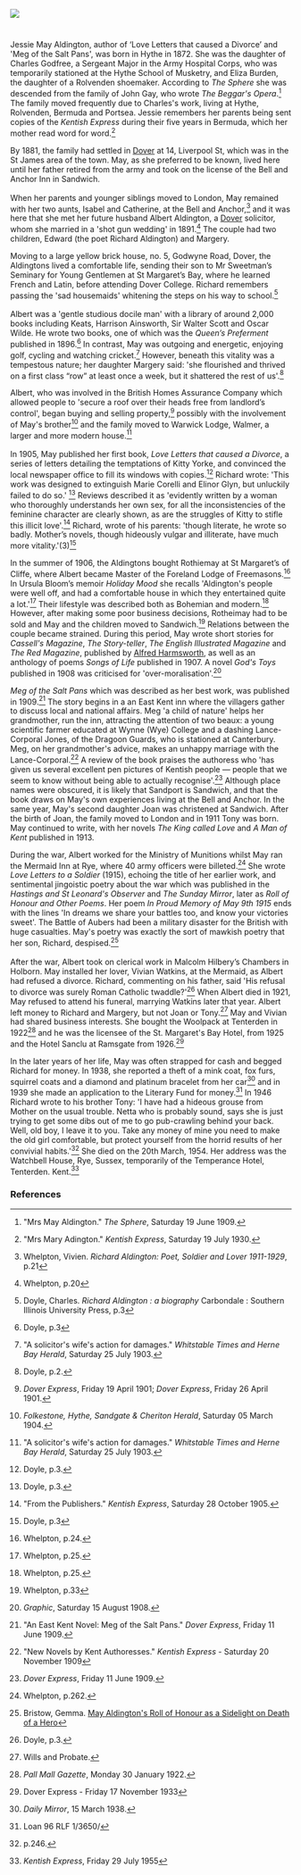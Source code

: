 <a href="https://www.kent-maps.online"><img src="https://kent-map.github.io/mdpress/juncture/ve-button.png"></a>
<param ve-config title="May Aldington (1872-1954)" author="Michelle Crowther" layout="vtl" banner="https://upload.wikimedia.org/wikipedia/commons/6/69/An_illustrated_and_descriptive_guide_to_the_great_railways_of_England_and_their_connections_with_the_Continent_%281885%29_%2814573960910%29.jpg">

<param ve-entity eid="Q2313624" aliases="Rolvenden">
<param ve-entity eid="Q967166" aliases="Hythe">
<param ve-entity eid="Q26163" aliases="Sandwich">
<param ve-entity eid="Q2551894" aliases="Walmer">
<param ve-entity eid="Q614560" aliases="Tenterden">
<param ve-entity eid="Q29303" aliases="Canterbury">
<param ve-entity eid="Q179224" aliases="Dover">

<param ve-map center="Q179224" zoom="10">

#

Jessie May Aldington, author of ‘Love Letters that caused a Divorce’ and 'Meg of the Salt Pans', was born in Hythe in 1872. She was the daughter of Charles Godfree, a Sergeant Major in the Army Hospital Corps, who was temporarily stationed at the Hythe School of Musketry, and Eliza Burden, the daughter of a Rolvenden shoemaker. According to _The Sphere_ she was descended from the family of John Gay, who wrote _The Beggar's Opera_.[^ref1]  The family moved frequently due to Charles's work, living at Hythe, Rolvenden, Bermuda and Portsea. Jessie remembers her parents being sent copies of the _Kentish Express_ during their five years in Bermuda, which her mother read word for word.[^ref2]
<param ve-image url="https://stor.artstor.org/stor/921dbaac-faac-4fcc-bb1f-4da1329f58cf" label="Hythe School of Musketry" attribution="Invicta Album of Hythe">

By 1881, the family had settled in [Dover](/19c/19c-dover/) at 14, Liverpool St, which was in the St James area of the town. May, as she preferred to be known, lived here until her father retired from the army and took on the license of the Bell and Anchor Inn in Sandwich.
<br><br>
When her parents and younger siblings moved to London, May remained with her two aunts, Isabel and Catherine, at the Bell and Anchor,[^ref3] and it was here that she met her future husband Albert Aldington, a [Dover](/19c/19c-dover/)  solicitor, whom she married in a 'shot gun wedding' in 1891.[^ref4] The couple had two children, Edward (the poet Richard Aldington) and Margery.
<param ve-image url="https://stor.artstor.org/stor/be2d7a73-d2b3-4188-8d40-1a76523fa117" label="Ward Lock Dover">

Moving to a large yellow brick house, no. 5, Godwyne Road, Dover, the Aldingtons lived a comfortable life, sending their son to Mr Sweetman’s Seminary for Young Gentlemen at St Margaret’s Bay, where he learned French and Latin, before attending Dover College. Richard remembers passing the 'sad housemaids' whitening the steps on his way to school.[^ref5]
<br><br>
Albert was a 'gentle studious docile man' with a library of around 2,000 books including Keats, Harrison Ainsworth, Sir Walter Scott and Oscar Wilde. He wrote two books, one of which was the _Queen’s Preferment_ published in 1896.[^ref6] In contrast, May was outgoing and energetic, enjoying golf, cycling and watching cricket.[^ref7] However, beneath this vitality was a tempestous nature;  her daughter Margery said: 'she flourished and thrived on a first class “row” at least once a week, but it shattered the rest of us'.[^ref8] 
<param ve-image url="https://upload.wikimedia.org/wikipedia/commons/b/ba/Imprimerie_Paul_Dupont%2C_Whitworth_Cycles%2C_c._1900.jpg" label="Advertisement for Whitworth Cycles, c. 1900">

Albert, who was involved in the British Homes Assurance Company which allowed people to 'secure a roof over their heads free from landlord’s control', began buying and selling property,[^ref9] possibly with the involvement of May's brother[^ref10] and the family moved to Warwick Lodge, Walmer, a larger and more modern house.[^ref11] 
<br><br>
In 1905, May published her first book, _Love Letters that caused a Divorce_, a series of letters detailing the temptations of Kitty Yorke, and convinced the local newspaper office to fill its windows with copies.[^ref12] Richard wrote: 'This work was designed to extinguish Marie Corelli and Elinor Glyn, but unluckily failed to do so.' [^ref13] Reviews described it as 'evidently written by a woman who thoroughly understands her own sex, for all the inconsistencies of the feminine character are clearly shown, as are the struggles of Kitty to stifle this illicit love'.[^ref14] Richard, wrote of his parents: 'though literate, he wrote so badly. Mother’s novels, though hideously vulgar and illiterate, have much more vitality.'(3)[^ref15]
<param ve-image url="https://upload.wikimedia.org/wikipedia/commons/7/71/%22The_Love_Letter%22_by_Auguste_Toulmouche.jpg" label="The Love Letter by Auguste Toulmouche, Public domain, via Wikimedia Commons">

In the summer of 1906, the Aldingtons bought Rothiemay at St Margaret’s of Cliffe, where Albert became Master of the Foreland Lodge of Freemasons.[^ref16] In Ursula Bloom’s memoir _Holiday Mood_ she recalls 'Aldington's people were well off, and had a comfortable house in which they entertained quite a lot.'[^ref17] Their lifestyle was described both as Bohemian and modern.[^ref18] However, after making some poor business decisions, Rotheimay had to be sold and May and the children moved to Sandwich.[^ref19] Relations between the couple became strained. During this period, May wrote short stories for _Cassell's Magazine_, _The Story-teller_, _The English Illustrated Magazine_ and _The Red Magazine_, published by [Alfred Harmsworth](/20c/20c-northcliffe-biography), as well as an anthology of poems _Songs of Life_ published in 1907. A novel _God's Toys_ published in 1908 was criticised for 'over-moralisation'.[^ref20]
<param ve-image url="https://upload.wikimedia.org/wikipedia/commons/2/2c/The_Harmsworth_Red_Magazine_15_March_1910.jpg" label="The Harmsworth Red Magazine, Public domain, via Wikimedia Commons">

 _Meg of the Salt Pans_ which was described as her best work, was published in 1909.[^ref21] The story begins in a an East Kent inn where the villagers gather to discuss local and national affairs.  Meg 'a child of nature' helps her grandmother, run the inn, attracting the attention of two beaux: a young scientific farmer educated at Wynne (Wye) College and a dashing Lance-Corporal Jones, of the Dragoon Guards, who is stationed at Canterbury. Meg, on her grandmother's advice, makes an unhappy marriage with the Lance-Corporal.[^ref22] A review of the book praises the authoress who 'has given us several excellent pen pictures of Kentish people — people that we seem to know without being able to actually recognise'.[^ref23] Although place names were obscured, it is likely that Sandport is Sandwich, and that the book draws on May's own experiences living at the Bell and Anchor. In the same year, May's second daughter Joan was christened at Sandwich. After the birth of Joan, the family moved to London and in 1911 Tony was born. May continued to write, with her novels _The King called Love_ and _A Man of Kent_ published in 1913.
 <param ve-image url="https://upload.wikimedia.org/wikipedia/commons/d/dc/1904-08-20_front_The_Barbican_Sandwich_Kent.jpg" label="The Barbican Sandwich via Wikimedia Commons">
 
During the war, Albert worked for the Ministry of Munitions whilst May ran the Mermaid Inn at Rye, where 40 army officers were billeted.[^ref24]  She wrote _Love Letters to a Soldier_ (1915), echoing the title of her earlier work, and sentimental jingoistic poetry about the war which was published in the _Hastings and St Leonard's Observer_ and _The Sunday Mirror_, later as _Roll of Honour and Other Poems_. Her poem _In Proud Memory of May 9th 1915_ ends with the lines 'In dreams we share your battles too, and know your victories sweet'. The Battle of Aubers had been a military disaster for the British with huge casualties. May's poetry was exactly the sort of mawkish poetry that her son, Richard, despised.[^ref25]
<br><br>
After the war, Albert took on clerical work in Malcolm Hilbery’s Chambers in Holborn. May installed her lover, Vivian Watkins, at the Mermaid, as Albert had refused a divorce. Richard, commenting on his father, said 'His refusal to divorce was surely Roman Catholic twaddle?'[^ref26] When Albert died in 1921, May refused to attend his funeral, marrying Watkins later that year. Albert left money to Richard and Margery, but not Joan or Tony.[^ref27] May and Vivian had shared business interests. She bought the Woolpack at Tenterden in 1922[^ref28] and he was the licensee of the St. Margaret's Bay Hotel, from 1925 and the Hotel Sanclu at Ramsgate from 1926.[^ref29] 
<param ve-image url="https://upload.wikimedia.org/wikipedia/commons/8/8e/St._Mildred%27s_Church%2C_Tenterden%2C_Kent.JPG" label="The Woolpack, Tenterden, Abuk SABUK, CC BY-SA 3.0, via Wikimedia Commons">

In the later years of her life, May was often strapped for cash and begged Richard for money. In 1938, she reported a theft of a mink coat, fox furs, squirrel coats and a diamond and platinum bracelet from her car[^ref30] and in 1939 she made an application to the Literary Fund for money.[^ref31] In 1946 Richard wrote to his brother Tony: 'I have had a hideous grouse from Mother on the usual trouble. Netta who is probably sound, says she is just trying to get some dibs out of me to go pub-crawling behind your back. Well, old boy, I leave it to you. Take any money of mine you need to make the old girl comfortable, but protect yourself from the horrid results of her convivial habits.'[^ref32] She died on the 20th March, 1954. Her address was the Watchbell House, Rye, Sussex, temporarily of the Temperance Hotel, Tenterden. Kent.[^ref33]
<param ve-image url="https://stor.artstor.org/stor/73d992a1-2758-4f9d-903a-bd75d7768f9b" label="Temperance Hotel, Tenterden by kind permission of Tenterden Museum">

### References

[^ref1]: "Mrs May Aldington." _The Sphere_, Saturday 19 June 1909.
[^ref2]: "Mrs Mary Adington." _Kentish Express_, Saturday 19 July 1930.
[^ref3]: Whelpton, Vivien. _Richard Aldington: Poet, Soldier and Lover 1911-1929_, p.21
[^ref4]: Whelpton, p.20
[^ref5]: Doyle, Charles. _Richard Aldington : a biography_ Carbondale : Southern Illinois University Press, p.3
[^ref6]: Doyle, p.3
[^ref7]: "A solicitor's wife's action for damages." _Whitstable Times and Herne Bay Herald_, Saturday 25 July 1903.
[^ref8]: Doyle, p.2.
[^ref9]: _Dover Express_, Friday 19 April 1901; _Dover Express_, Friday 26 April 1901.
[^ref10]: _Folkestone, Hythe, Sandgate & Cheriton Herald_, Saturday 05 March 1904.
[^ref11]: "A solicitor's wife's action for damages." _Whitstable Times and Herne Bay Herald_, Saturday 25 July 1903.
[^ref12]: Doyle, p.3.
[^ref13]: Doyle, p.3.
[^ref14]: "From the Publishers." _Kentish Express_, Saturday 28 October 1905.
[^ref15]: Doyle, p.3
[^ref16]: Whelpton, p.24. 
[^ref17]: Whelpton, p.25. 
[^ref18]: Whelpton, p.25.
[^ref19]: Whelpton, p.33
[^ref20]: _Graphic_, Saturday 15 August 1908.
[^ref21]: "An East Kent Novel: Meg of the Salt Pans." _Dover Express_, Friday 11 June 1909.
[^ref22]: "New Novels by Kent Authoresses." _Kentish Express_ - Saturday 20 November 1909
[^ref23]: _Dover Express_, Friday 11 June 1909.
[^ref24]: Whelpton, p.262.
[^ref25]: Bristow, Gemma. [May Aldington's Roll of Honour as a Sidelight on Death of a Hero](https://nclsn.wordpress.com/2018/08/20/may-aldingtons-roll-of-honour-as-a-sidelight-on-death-of-a-hero/)
[^ref26]: Doyle, p.3.
[^ref27]: Wills and Probate.
[^ref28]: _Pall Mall Gazette_, Monday 30 January 1922.
[^ref29]: Dover Express - Friday 17 November 1933
[^ref30]: _Daily Mirror_, 15 March 1938.
[^ref31]: Loan 96 RLF 1/3650/
[^ref32]: p.246.
[^ref33]: _Kentish Express_, Friday 29 July 1955
